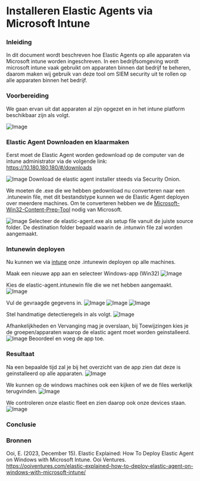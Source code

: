 # Installeren Elastic Agents via Microsoft Intune

### Inleiding
In dit document wordt beschreven hoe Elastic Agents op alle apparaten via Microsoft intune worden ingeschreven. In een bedrijfsomgeving wordt microsoft intune vaak gebruikt om apparaten binnen dat bedrijf te beheren, daarom maken wij gebruik van deze tool om SIEM security uit te rollen op alle apparaten binnen het bedrijf.

### Voorbereiding
We gaan ervan uit dat apparaten al zijn opgezet en in het intune platform beschikbaar zijn als volgt.

![Image](1-Devices.png)

### Elastic Agent Downloaden en klaarmaken
Eerst moet de Elastic Agent worden gedownload op de computer van de intune administrator via de volgende link: 
https://10.180.180.180/#/downloads

![Image](2-Download.png)
Download de elastic agent installer steeds via Security Onion.

We moeten de .exe die we hebben gedownload nu converteren naar een .intunewin file, met dit bestandstype kunnen we de Elastic Agent deployen over meerdere machines. Om te converteren hebben we de [Microsoft-Win32-Content-Prep-Tool](https://github.com/Microsoft/Microsoft-Win32-Content-Prep-Tool)
nodig van Microsoft. 

![Image](3-Intunewin.png)
Selecteer de elastic-agent.exe als setup file vanuit de juiste source folder. De destination folder bepaald waarin de .intunwin file zal worden aangemaakt.

### Intunewin deployen
Nu kunnen we via [intune](https://intune.microsoft.com/) onze .intunewin deployen op alle machines. 

Maak een nieuwe app aan en selecteer Windows-app (Win32)
![Image](4-AppToevoegen.png)

Kies de elastic-agent.intunewin file die we net hebben aangemaakt.
![Image](5-AppPakketbestand.png)

Vul de gevraagde gegevens in.
![Image](6-AppInfo.png)
![Image](7-Programma.png)
![Image](8-Vereisten.png)

Stel handmatige detectieregels in als volgt.
![Image](9-Detectie.png)

Afhankelijkheden en Vervanging mag je overslaan, bij Toewijzingen kies je de groepen/apparaten waarop de elastic agent moet worden geinstalleerd.
![Image](10-Toewijzingen.png)
Beoordeel en voeg de app toe.

### Resultaat
Na een bepaalde tijd zal je bij het overzicht van de app zien dat deze is geinstalleerd op alle apparaten.
![Image](11-Resultaat.png)

We kunnen op de windows machines ook een kijken of we de files werkelijk terugvinden.
![Image](12-AgentInstalled.png)

We controleren onze elastic fleet en zien daarop ook onze devices staan.
![Image](13-Kibana.png)


### Conclusie


### Bronnen
Ooi, E. (2023, December 15). Elastic Explained: How To Deploy Elastic Agent on Windows with Microsoft Intune. Ooi Ventures. https://ooiventures.com/elastic-explained-how-to-deploy-elastic-agent-on-windows-with-microsoft-intune/